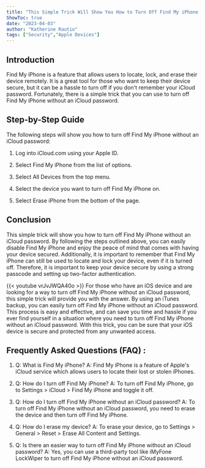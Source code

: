 ```yaml
---
title: "This Simple Trick Will Show You How to Turn Off Find My iPhone Without an iCloud Password!"
ShowToc: true 
date: "2023-04-03"
author: "Katherine Rautio" 
tags: ["Security","Apple Devices"]
---
```

## Introduction

Find My iPhone is a feature that allows users to locate, lock, and erase their device remotely. It is a great tool for those who want to keep their device secure, but it can be a hassle to turn off if you don't remember your iCloud password. Fortunately, there is a simple trick that you can use to turn off Find My iPhone without an iCloud password.

## Step-by-Step Guide

The following steps will show you how to turn off Find My iPhone without an iCloud password:

1. Log into iCloud.com using your Apple ID.

2. Select Find My iPhone from the list of options.

3. Select All Devices from the top menu.

4. Select the device you want to turn off Find My iPhone on.

5. Select Erase iPhone from the bottom of the page.

## Conclusion

This simple trick will show you how to turn off Find My iPhone without an iCloud password. By following the steps outlined above, you can easily disable Find My iPhone and enjoy the peace of mind that comes with having your device secured. Additionally, it is important to remember that Find My iPhone can still be used to locate and lock your device, even if it is turned off. Therefore, it is important to keep your device secure by using a strong passcode and setting up two-factor authentication.

{{< youtube vrJvJWQA40o >}} 
For those who have an iOS device and are looking for a way to turn off Find My iPhone without an iCloud password, this simple trick will provide you with the answer. By using an iTunes backup, you can easily turn off Find My iPhone without an iCloud password. This process is easy and effective, and can save you time and hassle if you ever find yourself in a situation where you need to turn off Find My iPhone without an iCloud password. With this trick, you can be sure that your iOS device is secure and protected from any unwanted access.

## Frequently Asked Questions (FAQ) :
1. Q: What is Find My iPhone?
A: Find My iPhone is a feature of Apple's iCloud service which allows users to locate their lost or stolen iPhones.

2. Q: How do I turn off Find My iPhone?
A: To turn off Find My iPhone, go to Settings > iCloud > Find My iPhone and toggle it off.

3. Q: How do I turn off Find My iPhone without an iCloud password?
A: To turn off Find My iPhone without an iCloud password, you need to erase the device and then turn off Find My iPhone.

4. Q: How do I erase my device?
A: To erase your device, go to Settings > General > Reset > Erase All Content and Settings.

5. Q: Is there an easier way to turn off Find My iPhone without an iCloud password?
A: Yes, you can use a third-party tool like iMyFone LockWiper to turn off Find My iPhone without an iCloud password.


